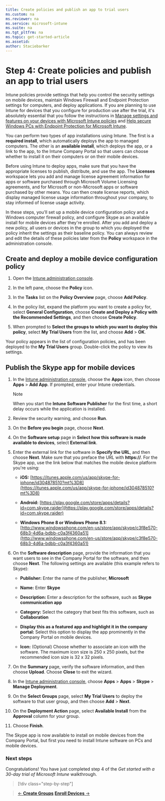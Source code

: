 ```yaml
---
title: Create policies and publish an app to trial users
ms.custom: na
ms.reviewer: na
ms.service: microsoft-intune
ms.suite: na
ms.tgt_pltfrm: na
ms.topic: get-started-article
ms.assetid:
author: Staciebarker
---
```


# Step 4: Create policies and publish an app to trial users
Intune policies provide settings that help you control the security settings on mobile devices, maintain Windows Firewall and Endpoint Protection settings for computers, and deploy applications. If you are planning to use Intune for devices that you configure for production use after the trial, it's absolutely essential that you follow the instructions in [Manage settings and features on your devices with Microsoft Intune policies](/intune/deploy-use/manage-settings-and-features-on-your-devices-with-microsoft-intune-policies) and [Help secure Windows PCs with Endpoint Protection for Microsoft Intune](/intune/deploy-use/help-secure-windows-pcs-with-endpoint-protection-for-microsoft-intune).

You can perform two types of app installations using Intune. The first is a **required install**, which automatically deploys the app to managed computers. The other is an **available install**, which deploys the app, or a link to the app, to the Intune Company Portal so that users can choose whether to install it on their computers or on their mobile devices.

Before using Intune to deploy apps, make sure that you have the appropriate licenses to publish, distribute, and use the app. The **Licenses** workspace lets you add and manage license agreement information for apps or software purchased through Microsoft Volume Licensing agreements, and for Microsoft or non-Microsoft apps or software purchased by other means. You can then create license reports, which display managed license usage information throughout your company, to stay informed of license usage activity.

In these steps, you'll set up a mobile device configuration policy and a Windows computer firewall policy, and configure Skype as an available install for mobile devices after they're enrolled. After you add and deploy a new policy, all users or devices in the group to which you deployed the policy inherit the settings as their baseline policy. You can always review and edit the details of these policies later from the **Policy** workspace in the administration console.

## Create and deploy a mobile device configuration policy

1.  Open the [Intune administration console](https://manage.microsoft.com/).

2.  In the left pane, choose the **Policy** icon.

3.  In the **Tasks** list on the **Policy Overview** page, choose **Add Policy**.

4.  In the policy list, expand the platform you want to create a policy for, select **General Configuration**, choose **Create and Deploy a Policy with the Recommended Settings**, and then choose **Create Policy**.

5.  When prompted to **Select the groups to which you want to deploy this policy**, select **My Trial Users** from the list, and choose **Add** &gt; **OK**.

Your policy appears in the list of configuration policies, and has been deployed to the **My Trial Users** group. Double-click the policy to view its settings.

## Publish the Skype app for mobile devices

1.  In the [Intune administration console](https://manage.microsoft.com/), choose the **Apps** icon, then choose **Apps** &gt; **Add App**. If prompted, enter your Intune credentials.

    > [!NOTE]
    > When you start the **Intune Software Publisher** for the first time, a short delay occurs while the application is installed.

2.  Review the security warning, and choose **Run**.

3.  On the **Before you begin** page, choose **Next**.

4.  On the **Software setup** page in **Select how this software is made available to devices**, select **External link**.

5.  Enter the external link for the software in **Specify the URL**, and then choose **Next**. Make sure that you preface the URL with **https://**. For the Skype app, use the link below that matches the mobile device platform you're using:

    -   **iOS:** [https://itunes.apple.com/us/app/skype-for-iphone/id304878510?mt%3D8](https://itunes.apple.com/us/app/skype-for-iphone/id304878510?mt%3D8)

    -   **Android:** [https://play.google.com/store/apps/details?id=com.skype.raider](https://play.google.com/store/apps/details?id=com.skype.raider)

    -   **Windows Phone 8 or Windows Phone 8.1:** [http://www.windowsphone.com/en-us/store/app/skype/c3f8e570-68b3-4d6a-bdbb-c0a3f4360a51](http://www.windowsphone.com/en-us/store/app/skype/c3f8e570-68b3-4d6a-bdbb-c0a3f4360a51)

6.  On the **Software description** page, provide the information that you want users to see in the Company Portal for the software, and then choose **Next**. The following settings are available (this example refers to Skype):

    -   **Publisher:** Enter the name of the publisher, **Microsoft**

    -   **Name:** Enter **Skype**

    -   **Description:** Enter a description for the software, such as **Skype communication app**

    -   **Category:** Select the category that best fits this software, such as **Collaboration**

    -   **Display this as a featured app and highlight it in the company portal:** Select this option to display the app prominently in the Company Portal on mobile devices.

    -   **Icon:**  (Optional) Choose whether to associate an icon with the software. The maximum icon size is 250 x 250 pixels, but the recommended icon size is 32 x 32 pixels.

7.  On the **Summary** page, verify the software information, and then choose **Upload**. Choose **Close** to exit the wizard.

8.  In the [Intune administration console](https://manage.microsoft.com/), choose **Apps** &gt; **Apps** &gt; **Skype** &gt; **Manage Deployment**.

9. On the **Select Groups** page, select **My Trial Users** to deploy the software to that user group, and then choose **Add** &gt; **Next**.

10. On the **Deployment Action** page, select **Available Install** from the **Approval** column for your group.

11. Choose **Finish**.

The Skype app is now available to install on mobile devices from the Company Portal, but first you need to install Intune software on PCs and mobile devices.

### Next steps
Congratulations! You have just completed step 4 of the *Get started with a 30-day trial of Microsoft Intune* walkthrough.

>[!div class="step-by-step"]

>[&larr; **Create Groups**](.\get-started-with-a-30-day-trial-of-microsoft-intune-step-3.md)     [**Enroll Devices** &rarr;](.\get-started-with-a-30-day-trial-of-microsoft-intune-step-5.md)  

